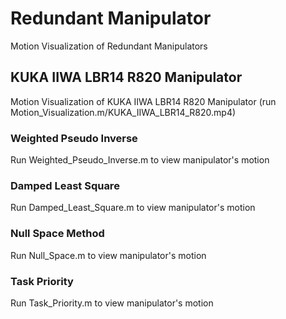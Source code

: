 # Redundant Manipulator
Motion Visualization of Redundant Manipulators

## KUKA IIWA LBR14 R820 Manipulator
Motion Visualization of KUKA IIWA LBR14 R820 Manipulator (run Motion_Visualization.m/KUKA_IIWA_LBR14_R820.mp4)

### Weighted Pseudo Inverse
Run Weighted_Pseudo_Inverse.m to view manipulator's motion 

### Damped Least Square
Run Damped_Least_Square.m to view manipulator's motion 

### Null Space Method
Run Null_Space.m to view manipulator's motion 

### Task Priority
Run Task_Priority.m to view manipulator's motion 


